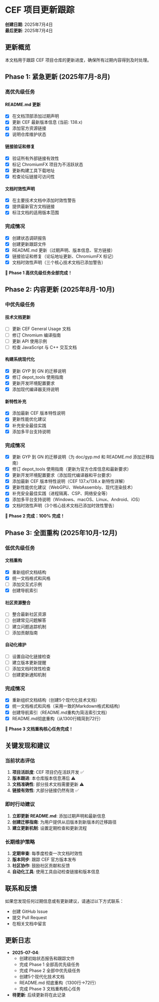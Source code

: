 # CEF 项目更新跟踪

**创建日期**: 2025年7月4日  
**最后更新**: 2025年7月4日  

## 更新概览

本文档用于跟踪 CEF 项目仓库的更新进度，确保所有过期内容得到及时处理。

## Phase 1: 紧急更新 (2025年7月-8月)

### 高优先级任务

#### README.md 更新
- [x] 在文档顶部添加过期声明
- [x] 更新 CEF 最新版本信息 (当前: 138.x)
- [x] 添加官方资源链接
- [x] 说明仓库维护状态

#### 链接验证和修复
- [x] 验证所有外部链接有效性
- [x] 标记 ChromiumFX 项目为不活跃状态
- [x] 更新构建工具下载地址
- [x] 检查论坛链接可访问性

#### 文档时效性声明
- [x] 在主要技术文档中添加时效性警告
- [x] 提供最新官方文档链接
- [x] 标注文档的适用版本范围

### 完成情况
- [x] 创建状态调研报告
- [x] 创建更新跟踪文件
- [x] README.md 更新（过期声明、版本信息、官方链接）
- [x] 链接验证和修复（论坛地址更新、ChromiumFX 标记）
- [x] 文档时效性声明（三个核心技术文档已添加警告）

**🎉 Phase 1 高优先级任务全部完成！**

## Phase 2: 内容更新 (2025年8月-10月)

### 中优先级任务

#### 技术文档更新
- [ ] 更新 CEF General Usage 文档
- [ ] 修订 Chromium 编译指南
- [ ] 更新 API 使用示例
- [ ] 检查 JavaScript 与 C++ 交互文档

#### 构建系统现代化
- [x] 更新 GYP 到 GN 的迁移说明
- [x] 修订 depot_tools 使用指南
- [x] 更新开发环境配置要求
- [x] 添加现代编译器支持说明

#### 新特性补充
- [x] 添加最新 CEF 版本特性说明
- [x] 更新性能优化建议
- [x] 补充安全最佳实践
- [x] 添加多平台支持说明

### 完成情况
- [x] 更新 GYP 到 GN 的迁移说明（为 doc/gyp.md 和 README.md 添加迁移指南）
- [x] 修订 depot_tools 使用指南（更新为官方仓库信息和最新要求）
- [x] 更新开发环境配置要求（添加现代编译器和平台要求）
- [x] 添加最新 CEF 版本特性说明（CEF 137.x/138.x 新特性详解）
- [x] 更新性能优化建议（WebGPU、WebAssembly、现代渲染技术）
- [x] 补充安全最佳实践（进程隔离、CSP、网络安全等）
- [x] 添加多平台支持说明（Windows、macOS、Linux、Android、iOS）
- [x] 文档时效性声明（3个核心技术文档已添加时效性警告）

**🎉 Phase 2 完成：100% 完成！**

## Phase 3: 全面重构 (2025年10月-12月)

### 低优先级任务

#### 文档重构
- [x] 重新组织文档结构
- [x] 统一文档格式和风格
- [ ] 添加交互式示例
- [x] 创建导航索引

#### 社区资源整合
- [ ] 整合最新社区资源
- [ ] 创建常见问题解答
- [ ] 建立问题追踪机制
- [ ] 添加贡献指南

#### 自动化维护
- [ ] 设置自动化链接检查
- [ ] 建立版本更新提醒
- [ ] 添加文档时效性检查
- [ ] 创建更新通知机制

### 完成情况
- [x] 重新组织文档结构（创建5个现代化技术文档）
- [x] 统一文档格式和风格（采用一致的Markdown格式和结构）
- [x] 创建导航索引（README.md重构为简洁索引文档）
- [x] README.md彻底重构（从1300行精简到72行）

**🎉 Phase 3 文档重构核心任务完成！**

## 关键发现和建议

### 当前状态评估

1. **项目活跃度**: CEF 项目仍在活跃开发 ✅
2. **版本跟进**: 本仓库版本信息滞后 ⚠️
3. **文档准确性**: 部分技术文档需要更新 ⚠️
4. **链接有效性**: 大部分链接仍然有效 ✅

### 即时行动建议

1. **立即更新 README.md**: 添加过期声明和最新信息
2. **创建迁移指南**: 为用户提供从旧版本到新版本的迁移路径
3. **建立更新机制**: 设置定期检查和更新流程

### 长期维护策略

1. **定期审查**: 每季度检查一次文档时效性
2. **版本同步**: 跟踪 CEF 官方版本发布
3. **社区协作**: 鼓励社区贡献和反馈
4. **自动化工具**: 使用工具自动检查链接和版本信息

## 联系和反馈

如果您发现任何过期信息或有更新建议，请通过以下方式联系：

- 创建 GitHub Issue
- 提交 Pull Request
- 在相关文档中留言

## 更新日志

- **2025-07-04**: 
  - 创建初始状态报告和跟踪文件
  - 完成 Phase 1 全部高优先级任务
  - 完成 Phase 2 全部中优先级任务
  - 创建5个现代化技术文档
  - README.md 彻底重构（1300行→72行）
  - 完成 Phase 3 文档重构核心任务
- **待更新**: 后续更新将在此记录 